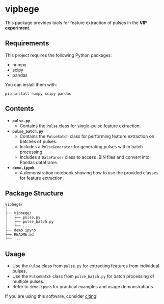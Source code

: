 # vipbege

This package provides tools for feature extraction of pulses in the **VIP experiment**.

## Requirements

This project requires the following Python packages:

- numpy
- scipy
- pandas

You can install them with:

```
pip install numpy scipy pandas
```

## Contents

- **`pulse.py`**
  - Contains the `Pulse` class for single-pulse feature extraction.
- **`pulse_batch.py`**
  - Contains the `PulseBatch` class for performing feature extraction on batches of pulses.
  - Includes a `PulseGenerator` for generating pulses within batch processing.
  - Includes a `DataParser` class to access .BIN files and convert into Pandas dataframe.
- **`demo.ipynb`**
  - A demonstration notebook showing how to use the provided classes for feature extraction.

## Package Structure

```
vipbege/
│
├── vipbege/
│   ├── pulse.py
│   ├── pulse_batch.py
│   └── ...
├── demo.ipynb
├── README.md
└── ...
```

## Usage

- Use the `Pulse` class from `pulse.py` for extracting features from individual pulses.
- Use the `PulseBatch` class from `pulse_batch.py` for batch processing of multiple pulses.
- Refer to `demo.ipynb` for practical examples and usage demonstrations.


If you are using this software, consider [citing](#citation)!